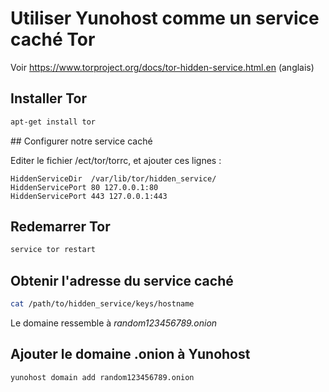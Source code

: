 # Utiliser Yunohost comme un service caché Tor

Voir https://www.torproject.org/docs/tor-hidden-service.html.en (anglais)

## Installer Tor

```bash
apt-get install tor 
```

## Configurer notre service caché

Editer le fichier /ect/tor/torrc, et ajouter ces lignes :

```
HiddenServiceDir  /var/lib/tor/hidden_service/
HiddenServicePort 80 127.0.0.1:80
HiddenServicePort 443 127.0.0.1:443
```

## Redemarrer Tor

```bash
service tor restart
```


## Obtenir l'adresse du service caché

```bash
cat /path/to/hidden_service/keys/hostname
```

Le domaine ressemble à *random123456789.onion*

## Ajouter le domaine .onion à Yunohost

```bash
yunohost domain add random123456789.onion
```

